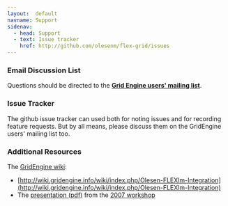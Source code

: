 ```yaml
---
layout:  default
navname: Support
sidenav:
  - head: Support
  - text: Issue tracker
    href: http://github.com/olesenm/flex-grid/issues
---
```


### Email Discussion List

Questions should be directed to the **[Grid Engine users' mailing
list](http://gridengine.sunsource.net/maillist.html)**.


### Issue Tracker

The github issue tracker can used both for noting issues and for recording
feature requests. But by all means, please discuss them on the GridEngine
users' mailing list too.


### Additional Resources

The [GridEngine wiki](http://wiki.gridengine.info/wiki):
- [http://wiki.gridengine.info/wiki/index.php/Olesen-FLEXlm-Integration](http://wiki.gridengine.info/wiki/index.php/Olesen-FLEXlm-Integration)
- The [presentation (pdf)](doc/SGE-WS2007-FlexLM-Integration-MarkOlesen.pdf)
  from the [2007 workshop](http://gridengine.sunsource.net/workshop10-12.09.07/proceedings.html)
